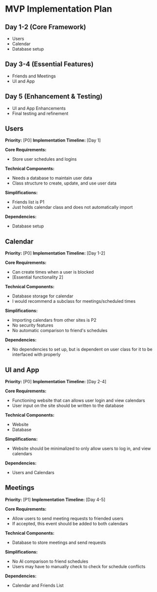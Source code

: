 # MVP Implementation Plan

## Day 1-2 (Core Framework)
- Users
- Calendar
- Database setup

## Day 3-4 (Essential Features)
- Friends and Meetings
- UI and App

## Day 5 (Enhancement & Testing)
- UI and App Enhancements
- Final testing and refinement

## Users

**Priority:** [P0]
**Implementation Timeline:** [Day 1]

**Core Requirements:**
- Store user schedules and logins

**Technical Components:**
- Needs a database to maintain user data
- Class structure to create, update, and use user data

**Simplifications:**
- Friends list is P1
- Just holds calendar class and does not automatically import

**Dependencies:**
- Database setup



## Calendar

**Priority:** [P0]
**Implementation Timeline:** [Day 1-2]

**Core Requirements:**
- Can create times when a user is blocked
- [Essential functionality 2]

**Technical Components:**
- Database storage for calendar
- I would recommend a subclass for meetings/scheduled times

**Simplifications:**
- Importing calendars from other sites is P2
- No security features
- No automatic comparison to friend's schedules

**Dependencies:**
- No dependencies to set up, but is dependent on user class for it to be interfaced with properly



## UI and App

**Priority:** [P0]
**Implementation Timeline:** [Day 2-4]

**Core Requirements:**
- Functioning website that can allows user login and view calendars
- User input on the site should be written to the database

**Technical Components:**
- Website
- Database

**Simplifications:**
- Website should be minimalized to only allow users to log in, and view calendars

**Dependencies:**
- Users and Calendars



## Meetings

**Priority:** [P1]
**Implementation Timeline:** [Day 4-5]

**Core Requirements:**
- Allow users to send meeting requests to friended users
- If accepted, this event should be added to both calendars

**Technical Components:**
- Database to store meetings and send requests

**Simplifications:**
- No AI comparison to friend schedules
- Users may have to manually check to check for schedule conflicts

**Dependencies:**
- Calendar and Friends List